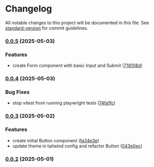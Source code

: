# Changelog

All notable changes to this project will be documented in this file. See [standard-version](https://github.com/conventional-changelog/standard-version) for commit guidelines.

### [0.0.5](https://github.com/wesleywardlaw/component-library/compare/v0.0.4...v0.0.5) (2025-05-03)


### Features

* create Form component with basic Input and Submit ([718108d](https://github.com/wesleywardlaw/component-library/commit/718108d3ac5292f94035381bcd650e62c01fdf77))

### [0.0.4](https://github.com/wesleywardlaw/component-library/compare/v0.0.3...v0.0.4) (2025-05-03)


### Bug Fixes

* stop vitest from running playwright tests ([74fa1fc](https://github.com/wesleywardlaw/component-library/commit/74fa1fc7dcd76ea58da7aef15c51e1657bd600ad))

### [0.0.3](https://github.com/wesleywardlaw/component-library/compare/v0.0.2...v0.0.3) (2025-05-02)


### Features

* create initial Button component ([fa34e3e](https://github.com/wesleywardlaw/component-library/commit/fa34e3e1f019f81d0aee2127001c9e84aa40cef7))
* update theme in tailwind config and refactor Button ([043e0ec](https://github.com/wesleywardlaw/component-library/commit/043e0ec43ebc03b01e7fd5a2f664f649cda1e8f4))

### [0.0.2](https://github.com/wesleywardlaw/component-library/compare/v0.0.1...v0.0.2) (2025-05-01)
